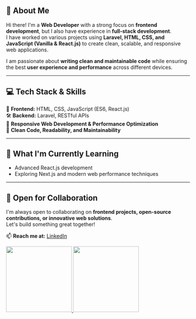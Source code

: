 ## 👋 About Me  
Hi there! I'm a **Web Developer** with a strong focus on **frontend development**, but I also have experience in **full-stack development**.  
I have worked on various projects using **Laravel, HTML, CSS, and JavaScript (Vanilla & React.js)** to create clean, scalable, and responsive web applications.  

I am passionate about **writing clean and maintainable code** while ensuring the best **user experience and performance** across different devices.  

---

## 💻 Tech Stack & Skills  
🚀 **Frontend:** HTML, CSS, JavaScript (ES6, React.js)  
🛠 **Backend:** Laravel, RESTful APIs  
📱 **Responsive Web Development & Performance Optimization**  
🎯 **Clean Code, Readability, and Maintainability**  

---

## 🌱 What I'm Currently Learning  
- Advanced React.js development  
- Exploring Next.js and modern web performance techniques  

---

## 📌 Open for Collaboration  
I'm always open to collaborating on **frontend projects, open-source contributions, or innovative web solutions**.  
Let's build something great together!  

📫 **Reach me at:** [LinkedIn](https://www.linkedin.com/in/muhammad-alana-fauzan-34b72b220)

<p align="left">
  <a href="https://github.com/bryankazuro04">
    <img height="180em" src="https://github-readme-stats-eight-theta.vercel.app/api?username=bryankazuro04&show_icons=true&theme=algolia&include_all_commits=true&count_private=true"/>
    <img height="180em" src="https://github-readme-stats-eight-theta.vercel.app/api/top-langs/?username=bryankazuro04&layout=compact&langs_count8=&theme=algolia"/>
  </a>
</p>

<!---
bryankazuro04/bryankazuro04 is a ✨ special ✨ repository because its `README.md` (this file) appears on your GitHub profile.
You can click the Preview link to take a look at your changes.
--->
